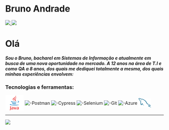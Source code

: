 <h1>Bruno Andrade</h1> 
 <div> 
   <a href = "mailto:bruno.nog.andrade@gmail.com"><img src="https://img.shields.io/badge/-Gmail-%23333?style=for-the-badge&logo=gmail&logoColor=white" target="_blank">    </a>
   <a href="https://www.linkedin.com/in/bruno-nog-andrade/" target="_blank"><img src="https://img.shields.io/badge/-LinkedIn-%230077B5?style=for-the-badge&logo=linkedin&logoColor=white" target="_blank"></a> 
</div>

<h1>Olá</h1> 
<h5> Sou o Bruno, bacharel em Sistemas de Informação e atualmente em busca de uma nova oportunidade no mercado.
A 12 anos na área de T.I e como QA a 8 anos, dos quais me dediquei totalmente a mesma, dos quais minhas experiências envolvem:


<h3>Tecnologias e ferramentas:</h3>
<div style="display: inline_block">

 <img align="center" alt="-Java" height="48" width="58" src="https://github.com/devicons/devicon/blob/v2.16.0/icons/java/java-original-wordmark.svg">
<img align="center" alt="-Postman" height="30" width="40" src="https://cdn.jsdelivr.net/gh/devicons/devicon@latest/icons/postman/postman-plain.svg" />
<img align="center" alt="-Cypress" height="30" width="40" src="https://cdn.jsdelivr.net/gh/devicons/devicon@latest/icons/cypressio/cypressio-original.svg" />     
<img align="center" alt="-Selenium" height="30" width="40" src="https://cdn.jsdelivr.net/gh/devicons/devicon/icons/selenium/selenium-original.svg" />
<img align="center" alt="-Git" height="30" src="https://cdn.jsdelivr.net/gh/devicons/devicon/icons/git/git-original.svg" />
<img align="center" alt="-Azure" height="30" width="40" src="https://cdn.jsdelivr.net/gh/devicons/devicon/icons/azure/azure-original.svg" />
<img align="center" alt="-Mysql" height="30" width="40" src="https://raw.githubusercontent.com/devicons/devicon/master/icons/mysql/mysql-original.svg">

</div>
 
 <hr>
  <img height="180em" src="https://github-readme-stats.vercel.app/api/top-langs/?username=BrunoNogAndrade&layout=compact&langs_count=7&theme=midnight-purple"/>
 

